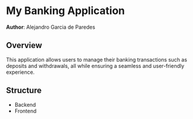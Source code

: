 # My Banking Application

**Author**: Alejandro Garcia de Paredes

## Overview

This application allows users to manage their banking transactions such as deposits and withdrawals, all while ensuring a seamless and user-friendly experience.

## Structure
- Backend
- Frontend